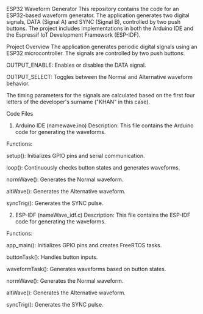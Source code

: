 ESP32 Waveform Generator
This repository contains the code for an ESP32-based waveform generator. The application generates two digital signals, DATA (Signal A) and SYNC (Signal B), controlled by two push buttons. The project includes implementations in both the Arduino IDE and the Espressif IoT Development Framework (ESP-IDF).


Project Overview
The application generates periodic digital signals using an ESP32 microcontroller. The signals are controlled by two push buttons:

OUTPUT_ENABLE: Enables or disables the DATA signal.

OUTPUT_SELECT: Toggles between the Normal and Alternative waveform behavior.

The timing parameters for the signals are calculated based on the first four letters of the developer's surname ("KHAN" in this case).

Code Files
1. Arduino IDE (namewave.ino)
Description: This file contains the Arduino code for generating the waveforms.

Functions:

  setup(): Initializes GPIO pins and serial communication.
  
  loop(): Continuously checks button states and generates waveforms.
  
  normWave(): Generates the Normal waveform.
  
  altWave(): Generates the Alternative waveform.
  
  syncTrig(): Generates the SYNC pulse.

2. ESP-IDF (nameWave_idf.c)
  Description: This file contains the ESP-IDF code for generating the waveforms.
  
  Functions:
  
  app_main(): Initializes GPIO pins and creates FreeRTOS tasks.
  
  buttonTask(): Handles button inputs.
  
  waveformTask(): Generates waveforms based on button states.
  
  normWave(): Generates the Normal waveform.
  
  altWave(): Generates the Alternative waveform.
  
  syncTrig(): Generates the SYNC pulse.



